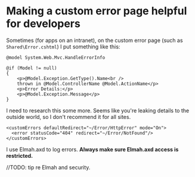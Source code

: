 # Making a custom error page helpful for developers



Sometimes (for apps on an intranet), on the custom error page (such as `Shared\Error.cshtml`) I put something like this:


    @model System.Web.Mvc.HandleErrorInfo

    @if (Model != null)
    {
        <p>@Model.Exception.GetType().Name<br />
        thrown in @Model.ControllerName @Model.ActionName</p>
        <p>Error Details:</p>
        <p>@Model.Exception.Message</p>
    }


I need to research this some more. Seems like you're leaking details to the outside world, so I don't recommend it for all sites.


    <customErrors defaultRedirect="~/Error/HttpError" mode="On">
      <error statusCode="404" redirect="~/Error/NotFound"/>
    </customErrors>


I use Elmah.axd to log errors. **Always make sure Elmah.axd access is restricted.**

//TODO: tip re Elmah and security.